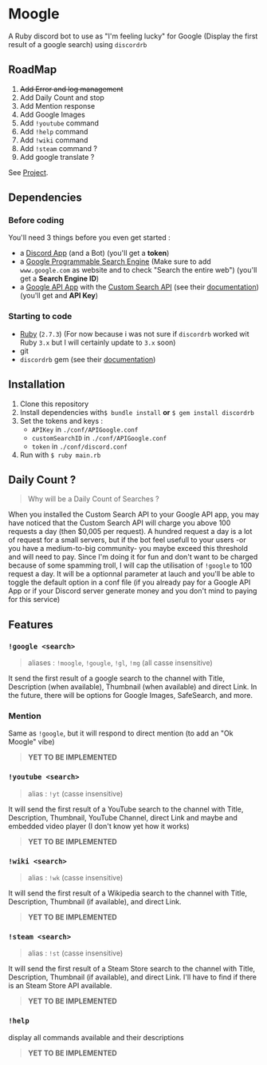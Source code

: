 # Moogle

A Ruby discord bot to use as "I'm feeling lucky" for Google (Display the first result of a google search) using `discordrb`

## RoadMap
1. ~~Add Error and log management~~
1. Add Daily Count and stop
1. Add Mention response
1. Add Google Images
1. Add `!youtube` command
1. Add `!help` command
1. Add `!wiki` command
1. Add `!steam` command ?
1. Add google translate ?

See [Project](https://github.com/MaXo2-YM/Moogle/projects/1).

## Dependencies
### Before coding
You'll need 3 things before you even get started :
- a [Discord App](https://discord.com/developers/applications) (and a Bot) (you'll get a **token**)
- a [Google Programmable Search Engine](https://programmablesearchengine.google.com) (Make sure to add `www.google.com` as website and to check "Search the entire web") (you'll get a **Search Engine ID**)
- a [Google API App](https://console.cloud.google.com) with the [Custom Search API](https://console.cloud.google.com/apis/library/customsearch.googleapis.com) (see their [documentation](https://developers.google.com/custom-search/v1/reference/rest/v1/cse/list)) (you'll get and **API Key**)

### Starting to code
- [Ruby](http://www.ruby-lang.org) (`2.7.3`) (For now because i was not sure if `discordrb` worked wit Ruby `3.x` but I will certainly update to `3.x` soon)
- git
- `discordrb` gem (see their [documentation](https://github.com/shardlab/discordrb))

## Installation
1. Clone this repository
2. Install dependencies with`$ bundle install`
**or** `$ gem install discordrb`
3. Set the tokens and keys :
	- `APIKey` in `./conf/APIGoogle.conf`
	- `customSearchID` in `./conf/APIGoogle.conf`
	- `token` in `./conf/discord.conf`
4. Run with `$ ruby main.rb`

## Daily Count ?
> Why will be a Daily Count of Searches ?

When you installed the Custom Search API to your Google API app, you may have noticed that the Custom Search API will charge you above 100 requests a day (then $0,005 per request).
A hundred request a day is a lot of request for a small servers, but if the bot feel usefull to your users -or you have a medium-to-big community- you maybe exceed this threshold and will need to pay.
Since I'm doing it for fun and don't want to be charged because of some spamming troll, I will cap the utilisation of `!google` to 100 request a day. It will be a optionnal parameter at lauch and you'll be able to toggle the default option in a conf file (if you already pay for a Google API App or if your Discord server generate money and you don't mind to paying for this service)

## Features
### `!google <search>`
> aliases : `!moogle`, `!gougle`, `!gl`, `!mg` (all casse insensitive)

It send the first result of a google search to the channel with Title, Description (when available), Thumbnail (when available) and direct Link.
In the future, there will be options for Google Images, SafeSearch, and more.

### Mention <search>
Same as `!google`, but it will respond to direct mention (to add an "Ok Moogle" vibe)
> **YET TO BE IMPLEMENTED**

### `!youtube <search>`
>alias : `!yt` (casse insensitive)

It will send the first result of a YouTube search to the channel with Title, Description, Thumbnail, YouTube Channel, direct Link and maybe and embedded video player (I don't know yet how it works)
> **YET TO BE IMPLEMENTED**

### `!wiki <search>`
>alias : `!wk` (casse insensitive)

It will send the first result of a Wikipedia search to the channel with Title, Description, Thumbnail (if available), and direct Link.
> **YET TO BE IMPLEMENTED**

### `!steam <search>`
>alias : `!st` (casse insensitive)

It will send the first result of a Steam Store search to the channel with Title, Description, Thumbnail (if available), and direct Link. I'll have to find if there is an Steam Store API available.
> **YET TO BE IMPLEMENTED**

### `!help`
display all commands available and their descriptions
> **YET TO BE IMPLEMENTED**
